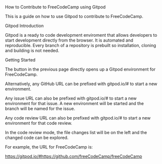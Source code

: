 How to Contribute to FreeCodeCamp using Gitpod

This is a guide on how to use Gitpod to contribute to FreeCodeCamp.

Gitpod Introduction

Gitpod is a ready to code development enviroment that allows developers to start development directly from the browser.
It is automated and reproducible. Every branch of a repository is prebuilt so installation, cloning and building is 
not needed.

Getting Started

The button in the previous page directly opens up a Gitpod environment for FreeCodeCamp.

Alternatively, any GitHub URL can be prefixed with gitpod.io/# to start a new environment.

Any issue URL can also be prefixed with gitpod.io/# to start a new environment for that issue.
A new environment will be started and the branch will be named for the issue.

Any code review URL can also be prefixed with gitpod.io/# to start a new environment for that code review.

In the code review mode, the file changes list will be on the left and the changed code can be explored.

For example, the URL for FreeCodeCamp is:

https://gitpod.io/#https://github.com/freeCodeCamp/freeCodeCamp 